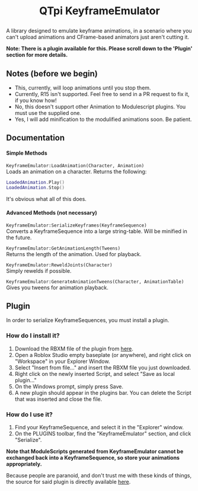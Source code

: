 <h1 align="center">

QTpi KeyframeEmulator

</h1>

A library designed to emulate keyframe animations, in a scenario where you can't upload animations and CFrame-based animators just aren't cutting it.

**Note: There is a plugin available for this. Please scroll down to the 'Plugin' section for more details.**

## Notes (before we begin)
 - This, currently, will loop animations until you stop them.
 - Currently, R15 isn't supported. Feel free to send in a PR request to fix it, if you know how!
 - No, this doesn't support other Animation to Modulescript plugins. You must use the supplied one.
 - Yes, I will add minification to the modulified animations soon. Be patient.

## Documentation

#### Simple Methods

`KeyframeEmulator:LoadAnimation(Character, Animation)`<br>
Loads an animation on a character. Returns the following:
```lua
LoadedAnimation.Play()
LoadedAnimation.Stop()
```
It's obvious what all of this does.

#### Advanced Methods (not necessary)

`KeyframeEmulator:SerializeKeyframes(KeyframeSequence)`<br>
Converts a KeyframeSequence into a large string-table. Will be minified in the future.

`KeyframeEmulator:GetAnimationLength(Tweens)`<br>
Returns the length of the animation. Used for playback.

`KeyframeEmulator:ReweldJoints(Character)`<br>
Simply rewelds if possible.

`KeyframeEmulator:GenerateAnimationTweens(Character, AnimationTable)`<br>
Gives you tweens for animation playback.

## Plugin

In order to serialize KeyframeSequences, you must install a plugin.

### How do I install it?
1. Download the RBXM file of the plugin from [here](https://github.com/QTpiV2/qtpi/blob/main/KeyframeEmulator/plugin/plugin.rbxm?raw=true).
2. Open a Roblox Studio empty baseplate (or anywhere), and right click on "Workspace" in your Explorer Window.
3. Select "Insert from file..." and insert the RBXM file you just downloaded.
4. Right click on the newly inserted Script, and select "Save as local plugin..."
5. On the Windows prompt, simply press Save.
6. A new plugin should appear in the plugins bar. You can delete the Script that was inserted and close the file.

### How do I use it?
1. Find your KeyframeSequence, and select it in the "Explorer" window.
2. On the PLUGINS toolbar, find the "KeyframeEmulator" section, and click "Serialize".

**Note that ModuleScripts generated from KeyframeEmulator cannot be exchanged back into a KeyframeSequence, so store your animations appropriately.**

Because people are paranoid, and don't trust me with these kinds of things, the source for said plugin is directly available [here](https://github.com/QTpiV2/qtpi/blob/main/KeyframeEmulator/plugin/source.lua).
